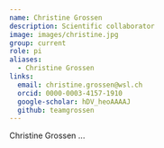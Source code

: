 ```yaml
---
name: Christine Grossen
description: Scientific collaborator
image: images/christine.jpg
group: current
role: pi
aliases:
  - Christine Grossen
links:
  email: christine.grossen@wsl.ch
  orcid: 0000-0003-4157-1910
  google-scholar: hDV_heoAAAAJ
  github: teamgrossen
---
```


Christine Grossen ...
